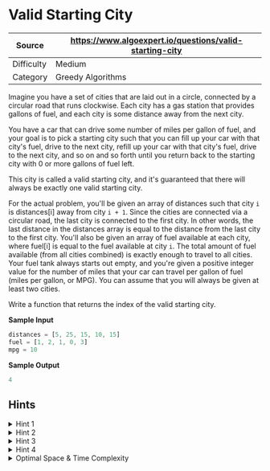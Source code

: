 # Valid Starting City

| Source | https://www.algoexpert.io/questions/valid-starting-city |
|---|---|
| Difficulty | Medium |
| Category | Greedy Algorithms |

Imagine you have a set of cities that are laid out in a circle, connected by a circular 
road that runs clockwise. Each city has a gas station that provides gallons of fuel, 
and each city is some distance away from the next city.

You have a car that can drive some number of miles per gallon of fuel, and your goal
is to pick a starting city such that you can fill up your car with that city's fuel,
drive to the next city, refill up your car with that city's fuel, drive to the next
city, and so on and so forth until you return back to the starting city with 0 or more
gallons of fuel left.

This city is called a valid starting city, and it's guaranteed that there will always
be exactly one valid starting city.

For the actual problem, you'll be given an array of distances such that city `i` is
distances[i] away from city `i + 1`. Since the cities are connected via a circular
road, the last city is connected to the first city. In other words, the last distance
in the distances array is equal to the distance from the last city to the first city.
You'll also be given an array of fuel available at each city, where fuel[i] is equal
to the fuel available at city `i`. The total amount of fuel available (from all cities
combined) is exactly enough to travel to all cities. Your fuel tank always starts out
empty, and you're given a positive integer value for the number of miles that your car
can travel per gallon of fuel (miles per gallon, or MPG). You can assume that you will
always be given at least two cities.

Write a function that returns the index of the valid starting city.

**Sample Input**
```ts
distances = [5, 25, 15, 10, 15]
fuel = [1, 2, 1, 0, 3]
mpg = 10
```

**Sample Output**
```ts
4
```

## Hints

<details>
<summary>Hint 1</summary>
Try the brute-force approach to this problem by treating each city as the starting
city and simulating traveling from it to all other cities.
</details>

<details>
<summary>Hint 2</summary>
Start at each city, and see if you can return back to the city in question without
running out of gas. If you find a city that you can return to after starting at it
without running out of gas, then it must be the valid starting city, because there
is always exactly one valid starting city.
</details>

<details>
<summary>Hint 3</summary>
You can solve this problem in `O(n)` time. Try use the fact that the amount of gas
is exactly enough to travel around the road once to help you.
</details>

<details>
<summary>Hint 4</summary>
Using the fact stated in Hint #3 and the knowledge that there is always
exactly one valid starting city, you can solve this problem in a single pass
of all cities. Keep track of how much gas you have as you enter a city (before
you fill up at that city); you'll enter the first city with 0 gas. The city
that you enter with the least amount of gas in your tank must be the valid
starting city. This is because you'll never have less gas at another city than
you do when you enter this city, no matter what city you start at. This means
that that this is the valid starting city. See the Conceptual Overview section
of this question's video explanation for a more in-depth explanation.
</details>

<details>
<summary>Optimal Space &amp; Time Complexity</summary>
O(n) time | O(1) space - where n is the number of cities
</details>
